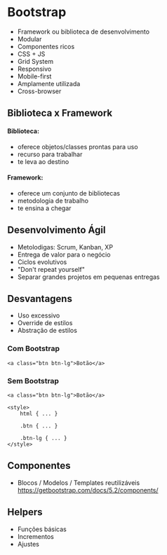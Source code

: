 # Bootstrap
- Framework ou biblioteca de desenvolvimento
- Modular
- Componentes ricos
- CSS + JS
- Grid System
- Responsivo
- Mobile-first
- Amplamente utilizada
- Cross-browser

## Biblioteca x Framework
#### Biblioteca:
- oferece objetos/classes prontas para uso
- recurso para trabalhar
- te leva ao destino
#### Framework:
- oferece um conjunto de bibliotecas
- metodologia de trabalho
- te ensina a chegar

## Desenvolvimento Ágil
- Metolodigas: Scrum, Kanban, XP
- Entrega de valor para o negócio
- Ciclos evolutivos
- "Don't repeat yourself"
- Separar grandes projetos em pequenas entregas

## Desvantagens
- Uso excessivo
- Override de estilos
- Abstração de estilos

### Com Bootstrap
```
<a class="btn btn-lg">Botão</a>
```

### Sem Bootstrap
```
<a class="btn btn-lg">Botão</a>

<style>
    html { ... }

    .btn { ... }

    .btn-lg { ... }
</style>
```

## Componentes
- Blocos /  Modelos / Templates reutilizáveis
https://getbootstrap.com/docs/5.2/components/

## Helpers
- Funções básicas
- Incrementos
- Ajustes
